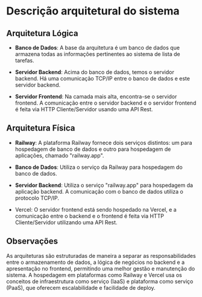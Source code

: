 # Descrição arquitetural do sistema

## Arquitetura Lógica

- **Banco de Dados**: A base da arquitetura é um banco de dados que armazena todas as informações pertinentes ao sistema de lista de tarefas.

- **Servidor Backend**: Acima do banco de dados, temos o servidor backend. Há uma comunicação TCP/IP entre o banco de dados e este servidor backend.

- **Servidor Frontend**: Na camada mais alta, encontra-se o servidor frontend. A comunicação entre o servidor backend e o servidor frontend é feita via HTTP Cliente/Servidor usando uma API Rest.

## Arquitetura Física

- **Railway**: A plataforma Railway fornece dois serviços distintos: um para hospedagem de banco de dados e outro para hospedagem de aplicações, chamado "railway.app".

- **Banco de Dados**: Utiliza o serviço da Railway para hospedagem do banco de dados.

- **Servidor Backend**: Utiliza o serviço "railway.app" para hospedagem da aplicação backend. A comunicação com o banco de dados utiliza o protocolo TCP/IP.

- Vercel: O servidor frontend está sendo hospedado na Vercel, e a comunicação entre o backend e o frontend é feita via HTTP Cliente/Servidor utilizando uma API Rest.

## Observações

As arquiteturas são estruturadas de maneira a separar as responsabilidades entre o armazenamento de dados, a lógica de negócios no backend e a apresentação no frontend, permitindo uma melhor gestão e manutenção do sistema. A hospedagem em plataformas como Railway e Vercel usa os conceitos de infraestrutura como serviço (IaaS) e plataforma como serviço (PaaS), que oferecem escalabilidade e facilidade de deploy.
